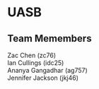# UASB

## Team Memembers
Zac Chen (zc76)  
Ian Cullings (idc25)  
Ananya Gangadhar (ag757)  
Jennifer Jackson (jkj46)  
